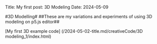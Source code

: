 Title: My first post: 3D Modeling
Date: 2024-05-09

#3D Modelling#
##These are my variations and experiments of using 3D modeling on p5.js editor##

[My first 3D example code] (/2024-05-02-title.md/creativeCode/3D modeling_1/index.html)
